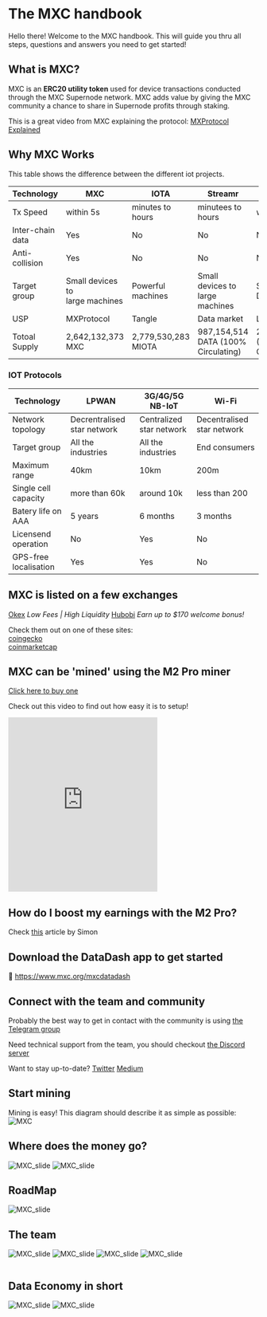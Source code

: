 # The MXC handbook

Hello there! Welcome to the MXC handbook.
This will guide you thru all steps, questions and answers you need to get started!

## What is MXC?
MXC is an **ERC20 utility token** used for device transactions conducted through the MXC Supernode network. MXC adds value by giving the MXC community a chance to share in Supernode profits through staking.

This is a great video from MXC explaining the protocol: 
[MXProtocol Explained](https://www.youtube.com/watch?v=26mYsNw32YM)

## Why MXC Works
This table shows the difference between the different iot projects.

| Technology | MXC | IOTA | Streamr | Helium
| - | - | - | - | - |
| Tx Speed | within 5s | minutes to hours | minutees to hours | within 5s |
| Inter-chain data | Yes | No | No | No |
| Anti-collision | Yes | No | No | No |
| Target group | Small devices to <br> large machines | Powerful machines | Small devices to <br> large machines | Small Devices|
| USP | MXProtocol | Tangle | Data market | LongFi |
| Totoal Supply | 2,642,132,373 MXC | 2,779,530,283 MIOTA | 987,154,514 DATA (100% Circulating) | 223,000,000 (34% Circulating) |

### IOT Protocols
| Technology | LPWAN | 3G/4G/5G NB-IoT | Wi-Fi |
| - | - | - | - |
| Network topology | Decrentralised star network | Centralized star network | Decentralised star network |
| Target group | All the industries | All the industries | End consumers |
| Maximum range | 40km | 10km | 200m |
| Single cell capacity | more than 60k | around 10k | less than 200 |
| Batery life on AAA | 5 years | 6 months | 3 months |
| Licensend operation | No | Yes | No |
| GPS-free localisation | Yes | Yes | No |

## MXC is listed on a few exchanges

[Okex](https://www.okex.com/join/3966016) *Low Fees | High Liquidity*
[Hubobi](https://www.huobi.com/en-us/topic/welcome-bonus/?invite_code=jgy68) *Earn up to $170 welcome bonus!*


Check them out on one of these sites:
<br>[coingecko](https://www.coingecko.com/en/coins/mxc#markets)
<br>[coinmarketcap](https://coinmarketcap.com/currencies/mxc/markets/)


## MXC can be 'mined' using the M2 Pro miner
[Click here to buy one](/MDFiles/Handbook/promocodes)

Check out this video to find out how easy it is to setup!
<iframe height="350" src="https://www.youtube.com/embed/2nOUdLNJVtU" title="How to install the M2 Pro in 4 minutes by Matchx" frameborder="0" allow="accelerometer; autoplay; clipboard-write; encrypted-media; gyroscope; picture-in-picture" allowfullscreen></iframe>

## How do I boost my earnings with the M2 Pro?
Check [this](https://medium.com/mxc/insider-report-how-to-improve-your-m2-pro-mining-earnings-whats-next-4569fc931ac4) article by Simon

## Download the DataDash app to get started
📱 https://www.mxc.org/mxcdatadash


## Connect with the team and community

Probably the best way to get in contact with the community is using <a href="https://t.me/mxcfoundation">the Telegram group</a>

Need technical support from the team, you should checkout <a href="https://discord.com/invite/4vrJyhXs">the Discord server</a>

Want to stay up-to-date? 
[Twitter](https://twitter.com/MXCfoundation)
[Medium](https://medium.com/mxc)

## Start mining
Mining is easy! This diagram should describe it as simple as possible:
![MXC](../../Assets/Made/MXC_earningv2.png)

## Where does the money go?
![MXC_slide](../../Assets/Whitepaper-E-2021-min\Whitepaper-E-2021-min-07.jpg)
![MXC_slide](../../Assets/Whitepaper-E-2021-min\Whitepaper-E-2021-min-08.jpg)

## RoadMap
![MXC_slide](../../Assets/Whitepaper-E-2021-min\Whitepaper-E-2021-min-09.jpg)

## The team
![MXC_slide](../../Assets/team/team1.jpg)
![MXC_slide](../../Assets/team/team2.jpg)
![MXC_slide](../../Assets/team/team3.jpg)
![MXC_slide](../../Assets/team/team4.jpg)

<img src="https://d33wubrfki0l68.cloudfront.net/b91e4b393802bf8bb9a5a03a489badc8a26df04e/0194e/images/180706_factoryiot_fb-41-min.jpg" sizes="(max-width: 767px) 96vw, (max-width: 991px) 91vw, (max-width: 1919px) 900.0000610351562px, 1100px" srcset="https://d33wubrfki0l68.cloudfront.net/3ce1dd6ef7162e169725813fcd37031c62223997/faf5d/images/180706_factoryiot_fb-41-min-p-1080.jpeg 1080w, https://d33wubrfki0l68.cloudfront.net/685e5f4ce144d73c0ed380293ac0353a0314cce2/907db/images/180706_factoryiot_fb-41-min-p-1600.jpeg 1600w, https://d33wubrfki0l68.cloudfront.net/8e820fbb1a3c3c722fd854fd819a2ed93827b71d/e3d71/images/180706_factoryiot_fb-41-min-p-2000.jpeg 2000w, https://d33wubrfki0l68.cloudfront.net/b91e4b393802bf8bb9a5a03a489badc8a26df04e/0194e/images/180706_factoryiot_fb-41-min.jpg 2048w" alt="" class="image-42" aria-hidden="true">

## Data Economy in short

![MXC_slide](../../Assets/Whitepaper-E-2021-min\Whitepaper-E-2021-min-02.jpg)
![MXC_slide](../../Assets/Whitepaper-E-2021-min\Whitepaper-E-2021-min-03.jpg)



